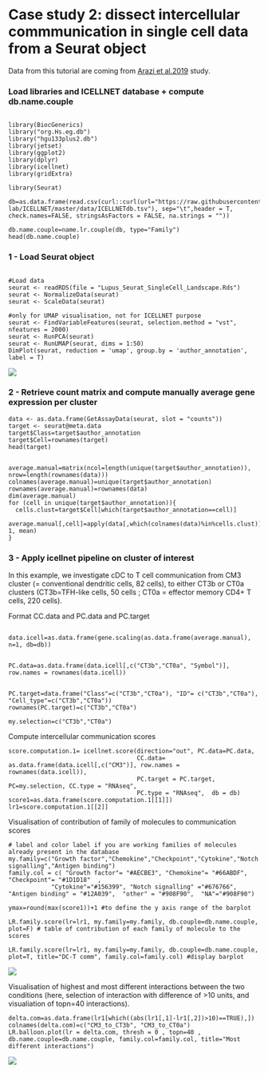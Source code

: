 
# Case study 2: dissect intercellular commmunication in single cell data from a Seurat object

Data from this tutorial are coming from [Arazi et al.2019](https://pubmed.ncbi.nlm.nih.gov/31209404/) study. 

### Load libraries and ICELLNET database + compute db.name.couple
```{r,echo=T}

library(BiocGenerics)
library("org.Hs.eg.db")
library("hgu133plus2.db")
library(jetset)
library(ggplot2)
library(dplyr)
library(icellnet)
library(gridExtra)

library(Seurat)

db=as.data.frame(read.csv(curl::curl(url="https://raw.githubusercontent.com/soumelis-lab/ICELLNET/master/data/ICELLNETdb.tsv"), sep="\t",header = T, check.names=FALSE, stringsAsFactors = FALSE, na.strings = ""))
               
db.name.couple=name.lr.couple(db, type="Family")
head(db.name.couple)
```
### 1 - Load Seurat object

```{r, warning=F, echo=T}

#Load data
seurat <- readRDS(file = "Lupus_Seurat_SingleCell_Landscape.Rds")
seurat <- NormalizeData(seurat)
seurat <- ScaleData(seurat)

#only for UMAP visualisation, not for ICELLNET purpose
seurat <- FindVariableFeatures(seurat, selection.method = "vst", nfeatures = 2000)
seurat <- RunPCA(seurat)
seurat <- RunUMAP(seurat, dims = 1:50)
DimPlot(seurat, reduction = 'umap', group.by = 'author_annotation', label = T)
```
![](pictures/ICELLNET_scRNAseq_UMAP.png)

### 2 - Retrieve count matrix and compute manually average gene expression per cluster

```{r, warning=F, echo=T}
data <- as.data.frame(GetAssayData(seurat, slot = "counts"))
target <- seurat@meta.data
target$Class=target$author_annotation
target$Cell=rownames(target)
head(target)


average.manual=matrix(ncol=length(unique(target$author_annotation)), nrow=length(rownames(data)))
colnames(average.manual)=unique(target$author_annotation)
rownames(average.manual)=rownames(data)
dim(average.manual)
for (cell in unique(target$author_annotation)){
  cells.clust=target$Cell[which(target$author_annotation==cell)]
  average.manual[,cell]=apply(data[,which(colnames(data)%in%cells.clust)], 1, mean)
}
```


### 3 - Apply icellnet pipeline on cluster of interest

In this example, we investigate cDC to T cell communication from CM3 cluster (= conventional dendritic cells, 82 cells), to either CT3b or CT0a clusters (CT3b=TFH-like cells, 50 cells ; CT0a = effector memory CD4+ T cells, 220 cells). 

Format CC.data and PC.data and PC.target
```{r, warning=F, echo=T}

data.icell=as.data.frame(gene.scaling(as.data.frame(average.manual), n=1, db=db))


PC.data=as.data.frame(data.icell[,c("CT3b","CT0a", "Symbol")], row.names = rownames(data.icell))


PC.target=data.frame("Class"=c("CT3b","CT0a"), "ID"= c("CT3b","CT0a"), "Cell_type"=c("CT3b","CT0a"))
rownames(PC.target)=c("CT3b","CT0a")

my.selection=c("CT3b","CT0a")
```

Compute intercellular communication scores
```{r, warning=F, echo=T}
score.computation.1= icellnet.score(direction="out", PC.data=PC.data, 
                                    CC.data= as.data.frame(data.icell[,c("CM3")], row.names = rownames(data.icell)),  
                                    PC.target = PC.target, PC=my.selection, CC.type = "RNAseq", 
                                    PC.type = "RNAseq",  db = db)
score1=as.data.frame(score.computation.1[[1]])
lr1=score.computation.1[[2]]

```
Visualisation of contribution of family of molecules to communication scores

```{r, warning=F, echo=T}
# label and color label if you are working families of molecules already present in the database
my.family=c("Growth factor","Chemokine","Checkpoint","Cytokine","Notch signalling","Antigen binding")
family.col = c( "Growth factor"= "#AECBE3", "Chemokine"= "#66ABDF", "Checkpoint"= "#1D1D18"  ,
            "Cytokine"="#156399", "Notch signalling" ="#676766", "Antigen binding" = "#12A039",  "other" = "#908F90",  "NA"="#908F90")
            
ymax=round(max(score1))+1 #to define the y axis range of the barplot

LR.family.score(lr=lr1, my.family=my.family, db.couple=db.name.couple, plot=F) # table of contribution of each family of molecule to the scores

LR.family.score(lr=lr1, my.family=my.family, db.couple=db.name.couple, plot=T, title="DC-T comm", family.col=family.col) #display barplot
```
![](pictures/ICELLNET_scRNAseq_barplot.png)

Visualisation of highest and most different interactions between the two conditions (here, selection of interaction with difference of >10 units, and visualiation of topn=40 interactions).

```{r, warning=F, echo=T}
delta.com=as.data.frame(lr1[which((abs(lr1[,1]-lr1[,2])>10)==TRUE),])
colnames(delta.com)=c("CM3_to_CT3b", "CM3_to_CT0a")
LR.balloon.plot(lr = delta.com, thresh = 0 , topn=40 , db.name.couple=db.name.couple, family.col=family.col, title="Most different interactions")
```
![](pictures/ICELLNET_scRNAseq_balloon.png)
